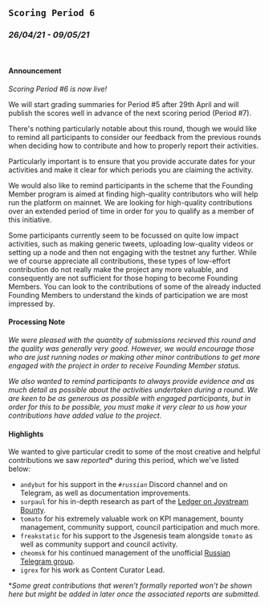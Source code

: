 ## `Scoring Period 6`
### _26/04/21 - 09/05/21_
<br>

#### Announcement

_Scoring Period #6 is now live!_

We will start grading summaries for Period #5 after 29th April and will publish the scores well in advance of the next scoring period (Period #7).

There's nothing particularly notable about this round, though we would like to remind all participants to consider our feedback from the previous rounds when deciding how to contribute and how to properly report their activities.

Particularly important is to ensure that you provide accurate dates for your activities and make it clear for which periods you are claiming the activity.

We would also like to remind participants in the scheme that the Founding Member program is aimed at finding high-quality contributors who will help run the platform on mainnet. We are looking for high-quality contributions over an extended period of time in order for you to qualify as a member of this initiative.

Some participants currently seem to be focussed on quite low impact activities, such as making generic tweets, uploading low-quality videos or setting up a node and then not engaging with the testnet any further. While we of course appreciate all contributions, these types of low-effort contribution do not really make the project any more valuable, and consequently are not sufficient for those hoping to become Founding Members. You can look to the contributions of some of the already inducted Founding Members to understand the kinds of participation we are most impressed by.


#### Processing Note

_We were pleased with the quantity of submissions recieved this round and the quality was generally very good. However, we would encourage those who are just running nodes or making other minor contributions to get more engaged with the project in order to receive Founding Member status._

_We also wanted to remind participants to always provide evidence and as much detail as possible about the activities undertaken during a round. We are keen to be as generous as possible with engaged participants, but in order for this to be possible, you must make it very clear to us how your contributions have added value to the project._

#### Highlights

We wanted to give particular credit to some of the most creative and helpful contributions we saw _reported_* during this period, which we've listed below:

- `andybut` for his support in the _`#russian`_ Discord channel and on Telegram, as well as documentation improvements.
- `surpaul` for his in-depth research as part of the [Ledger on Joystream Bounty](https://testnet.joystream.org/#/forum/threads/215).
- `tomato` for his extremely valuable work on KPI management, bounty management, community support, council participation and much more.
- `freakstatic` for his support to the Jsgenesis team alongside `tomato` as well as community support and council activity.
- `cheomsk` for his continued management of the unofficial [Russian Telegram group](https://t.me/JoystreamRussian).
- `igrex` for his work as Content Curator Lead.


*_Some great contributions that weren't formally reported won't be shown here but might be added in later once the associated reports are submitted._
